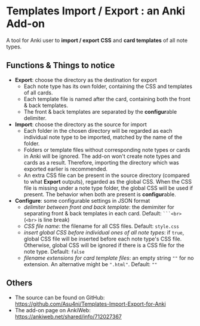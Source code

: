 Templates Import / Export : an Anki Add-on
====
A tool for Anki user to **import / export** **CSS** and **card templates** of all note types.

Functions & Things to notice
----

+ **Export**: choose the directory as the destination for export
  - Each note type has its own folder, containing the CSS and templates of all cards.
  - Each template file is named after the card, containing both the front & back templates.
  - The front & back templates are separated by the **configur**able delimiter.
+ **Import**: choose the directory as the source for import
  - Each folder in the chosen directory will be regarded as each individual note type to be
    imported, matched by the name of the folder.
  - Folders or template files without corresponding note types or cards in Anki will be ignored. The
    add-on won't create note types and cards as a result. Therefore, importing the directory which
    was exported earlier is recommended.
  - An extra CSS file can be present in the source directory (compared to what **Export** outputs),
    regarded as the global CSS. When the CSS file is missing under a note type folder, the global
    CSS will be used if present. The behavior when both are present is **configur**able.
+ **Configure**: some configurable settings in JSON format
  - *delimiter between front and back template*: the demimiter for separating front & back templates
    in each card. Default: `` ```<br> `` (``<br>`` is line break)
  - *CSS file name*: the filename for all CSS files. Default: ``style.css``
  - *insert global CSS before individual ones of all note types*: if ``true``, global CSS file will
    be inserted before each note type's CSS file. Otherwise, global CSS will be ignored if there is
    a CSS file for the note type. Default: ``false``
  - *filename extensions for card template files*: an empty string ``""`` for no extension. An
    alternative might be ``".html"``. Default: ``""``

Others
----
+ The source can be found on GitHub: https://github.com/Asu4ni/Templates-Import-Export-for-Anki
+ The add-on page on AnkiWeb: https://ankiweb.net/shared/info/712027367
